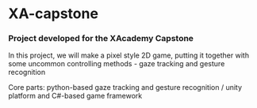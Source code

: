 # XA-capstone

### Project developed for the XAcademy Capstone

In this project, we will make a pixel style 2D game, putting it together with some uncommon controlling methods - gaze tracking and gesture recognition

Core parts: python-based gaze tracking and gesture recognition / unity platform and C#-based game framework
